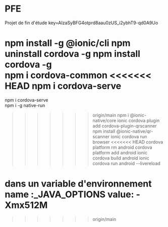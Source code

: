 # PFE
Projet de fin d'étude 
key=AIzaSyBFG4otprd8aau0zUS_i2ybhT9-qd0A9Uo

npm install -g @ionic/cli
npm uninstall cordova -g
npm install cordova -g   
npm i cordova-common 
<<<<<<< HEAD
npm i cordova-serve    
=======
npm i cordova-serve   
npm i -g native-run   
>>>>>>> origin/main
npm i @ionic-native/core
ionic cordova plugin add cordova-plugin-qrscanner
npm install @ionic-native/qr-scanner
ionic cordova run browser
<<<<<<< HEAD
cordova platform rm android
cordova platform add android
ionic cordova build android
ionic cordova run android --livereload

dans un variable d'environnement 
name :_JAVA_OPTIONS
value: -Xmx512M
=======
>>>>>>> origin/main
